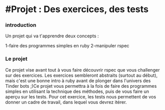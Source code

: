 #Projet : Des exercices, des tests 
==========

### introduction

Un projet qui va t'apprendre deux concepts :

   1-faire des programmes simples en ruby
   2-manipuler rspec

### Le projet

Ce projet vise avant tout à vous faire découvrir rspec que vous challenger sur des exercices. 
Les exercices sembleront abstraits (surtout au début), mais c'est une bonne intro à ruby avant de plonger dans l'univers des Tinder bots ;)Ce projet vous permettra à la fois de faire des programmes simples en utilisant la technique des méthodes, puis de vous faire un aperçu sur les tests. Pour cet exercice, les tests nous permettent de vos donner un cadre de travail, dans lequel vous devrez itérer.
